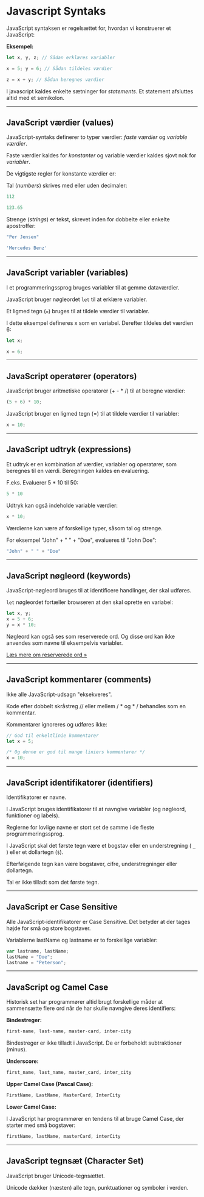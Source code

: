 # Javascript Syntaks

JavaScript syntaksen er regelsættet for, hvordan vi konstruerer et JavaScript:

**Eksempel:**
```js
let x, y, z; // Sådan erklæres variabler

x = 5; y = 6; // Sådan tildeles værdier

z = x + y; // Sådan beregnes værdier
```
I javascript kaldes enkelte sætninger for *statements*. Et statement afsluttes altid med et semikolon.
___
## JavaScript værdier (values)

JavaScript-syntaks definerer to typer værdier:  *faste værdier* og *variable værdier*.

Faste værdier kaldes for *konstanter* og variable værdier kaldes sjovt nok for *variabler*.

De vigtigste regler for konstante værdier er:

Tal (*numbers*) skrives med eller uden decimaler:

```js
112

123.65
```
Strenge (*strings*) er tekst, skrevet inden for dobbelte eller enkelte apostroffer:

```js
"Per Jensen"

'Mercedes Benz'
```
___
## JavaScript variabler (variables)

I et programmeringssprog bruges variabler til at gemme dataværdier.

JavaScript bruger nøgleordet `let` til at erklære variabler.

Et ligmed tegn (`=`) bruges til at tildele værdier til variabler.

I dette eksempel defineres x som en variabel. Derefter tildeles det værdien 6:
```js
let x;

x = 6;
```
___
## JavaScript operatører (operators)

JavaScript bruger aritmetiske operatorer (+ - * /) til at beregne værdier:
```js
(5 + 6) * 10;
```
JavaScript bruger en ligmed tegn (=) til at tildele værdier til variabler:
```js
x = 10;
```
___
## JavaScript udtryk (expressions)
Et udtryk er en kombination af værdier, variabler og operatører, som beregnes til en værdi.
Beregningen kaldes en evaluering.

F.eks. Evaluerer 5 * 10 til 50:
```js
5 * 10
```
Udtryk kan også indeholde variable værdier:
```js
x * 10;
```
Værdierne kan være af forskellige typer, såsom tal og strenge.

For eksempel "John" + " " + "Doe", evalueres til "John Doe":
```js
"John" + " " + "Doe"
```
___
## JavaScript nøgleord (keywords)
JavaScript-nøgleord bruges til at identificere handlinger, der skal udføres.

`let` nøgleordet fortæller browseren at den skal oprette en variabel:
```js
let x, y;
x = 5 + 6;
y = x * 10;
```
Nøgleord kan også ses som reserverede ord. Og disse ord kan ikke anvendes som navne til eksempelvis variabler.

[Læs mere om reserverede ord &raquo;](https://www.w3schools.com/js/js_reserved.asp)
___
## JavaScript kommentarer (comments)

Ikke alle JavaScript-udsagn "eksekveres".

Kode efter dobbelt skråstreg // eller mellem / * og * / behandles som en kommentar.

Kommentarer ignoreres og udføres ikke:
```js
// God til enkeltlinie kommentarer
let x = 5;

/* Og denne er god til mange liniers kommentarer */
x = 10;
```
___
## JavaScript identifikatorer (identifiers)

Identifikatorer er navne.

I JavaScript bruges identifikatorer til at navngive variabler (og nøgleord, funktioner og labels).

Reglerne for lovlige navne er stort set de samme i de fleste programmeringssprog.

I JavaScript skal det første tegn være et bogstav eller en understregning ( `_` ) eller et dollartegn (`$`).

Efterfølgende tegn kan være bogstaver, cifre, understregninger eller dollartegn.

Tal er ikke tilladt som det første tegn.
___
## JavaScript er Case Sensitive
Alle JavaScript-identifikatorer er Case Sensitive. Det betyder at der tages højde for små og store bogstaver.

Variablerne lastName og lastname er to forskellige variabler:
```js
var lastname, lastName;
lastName = "Doe";
lastname = "Peterson";
```
___
## JavaScript og Camel Case

Historisk set har programmører altid brugt forskellige måder at sammensætte flere ord når de har skulle navngive deres identifiers:

**Bindestreger:**

```js
first-name, last-name, master-card, inter-city
```

Bindestreger er ikke tilladt i JavaScript. De er forbeholdt subtraktioner (minus).

**Underscore:**

```js
first_name, last_name, master_card, inter_city
```
**Upper Camel Case (Pascal Case):**

```js
FirstName, LastName, MasterCard, InterCity
```

**Lower Camel Case:**

I JavaScript har programmører en tendens til at bruge Camel Case, der starter med små bogstaver:

```js
firstName, lastName, masterCard, interCity
```
___
## JavaScript tegnsæt (Character Set)

JavaScript bruger Unicode-tegnsættet.

Unicode dækker (næsten) alle tegn, punktuationer og symboler i verden.